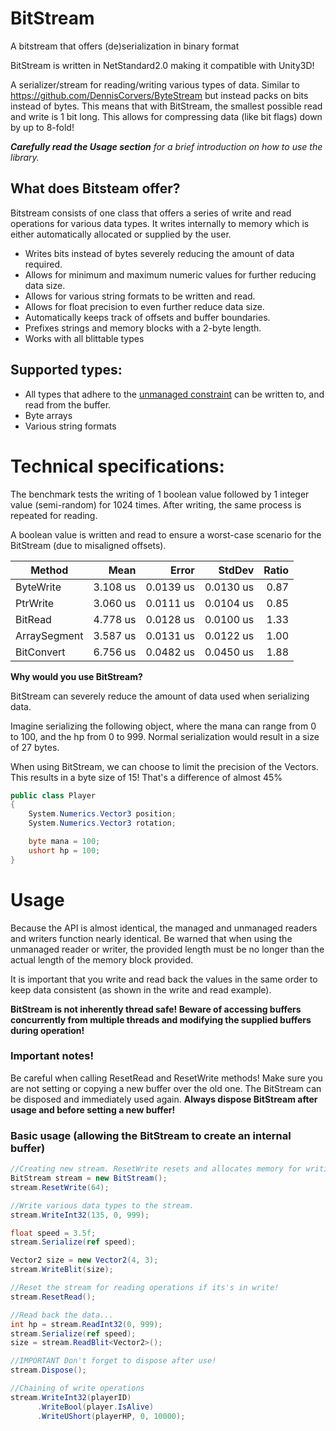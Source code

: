 # BitStream
A bitstream that offers (de)serialization in binary format

BitStream is written in NetStandard2.0 making it compatible with Unity3D!

A serializer/stream for reading/writing various types of data. Similar to https://github.com/DennisCorvers/ByteStream but instead packs on bits instead of bytes. This means that with BitStream, the smallest possible read and write is 1 bit long. This allows for compressing data (like bit flags) down by up to 8-fold!

*__Carefully read the Usage section__ for a brief introduction on how to use the library.*

## What does Bitsteam offer?
Bitstream consists of one class that offers a series of write and read operations for various data types. It writes internally to memory which is either automatically allocated or supplied by the user.

- Writes bits instead of bytes severely reducing the amount of data required.
- Allows for minimum and maximum numeric values for further reducing data size.
- Allows for various string formats to be written and read.
- Allows for float precision to even further reduce data size.
- Automatically keeps track of offsets and buffer boundaries.
- Prefixes strings and memory blocks with a 2-byte length.
- Works with all blittable types

## Supported types:
- All types that adhere to the [unmanaged constraint](https://docs.microsoft.com/en-us/dotnet/csharp/language-reference/builtin-types/unmanaged-types) can be written to, and read from the buffer.
- Byte arrays
- Various string formats


# Technical specifications:

The benchmark tests the writing of 1 boolean value followed by 1 integer value (semi-random) for 1024 times. After writing, the same process is repeated for reading.

A boolean value is written and read to ensure a worst-case scenario for the BitStream (due to misaligned offsets).


|       Method |     Mean |     Error |    StdDev | Ratio |
|------------- |---------:|----------:|----------:|------:|
|    ByteWrite | 3.108 us | 0.0139 us | 0.0130 us |  0.87 |
|     PtrWrite | 3.060 us | 0.0111 us | 0.0104 us |  0.85 |
|      BitRead | 4.778 us | 0.0128 us | 0.0100 us |  1.33 |
| ArraySegment | 3.587 us | 0.0131 us | 0.0122 us |  1.00 |
|   BitConvert | 6.756 us | 0.0482 us | 0.0450 us |  1.88 |

**Why would you use BitStream?**

BitStream can severely reduce the amount of data used when serializing data.

Imagine serializing the following object, where the mana can range from 0 to 100, and the hp from 0 to 999. Normal serialization would result in a size of 27 bytes. 

When using BitStream, we can choose to limit the precision of the Vectors. This results in a byte size of 15! That's a difference of almost 45%

```C#
public class Player
{
    System.Numerics.Vector3 position;
    System.Numerics.Vector3 rotation;

    byte mana = 100;
    ushort hp = 100;
}
```
# Usage

Because the API is almost identical, the managed and unmanaged readers and writers function nearly identical. Be warned that when using the unmanaged reader or writer, the provided length must be no longer than the actual length of the memory block provided.

It is important that you write and read back the values in the same order to keep data consistent (as shown in the write and read example).

**BitStream is not inherently thread safe! Beware of accessing buffers concurrently from multiple threads and modifying the supplied buffers during operation!**

### Important notes!

Be careful when calling ResetRead and ResetWrite methods! Make sure you are not setting or copying a new buffer over the old one. The BitStream can be disposed and immediately used again. **Always dispose BitStream after usage and before setting a new buffer!**

### Basic usage (allowing the BitStream to create an internal buffer)

```C#
//Creating new stream. ResetWrite resets and allocates memory for writing.
BitStream stream = new BitStream();
stream.ResetWrite(64);

//Write various data types to the stream.
stream.WriteInt32(135, 0, 999);

float speed = 3.5f;
stream.Serialize(ref speed);

Vector2 size = new Vector2(4, 3);
stream.WriteBlit(size);

//Reset the stream for reading operations if its's in write!
stream.ResetRead();

//Read back the data...
int hp = stream.ReadInt32(0, 999);
stream.Serialize(ref speed);
size = stream.ReadBlit<Vector2>();

//IMPORTANT Don't forget to dispose after use!
stream.Dispose();

//Chaining of write operations
stream.WriteInt32(playerID)
      .WriteBool(player.IsAlive)
      .WriteUShort(playerHP, 0, 10000);

```
